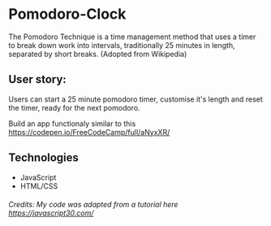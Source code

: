 # Pomodoro-Clock
The Pomodoro Technique is a time management method that uses a timer to break down work into intervals, traditionally 25 minutes in length, separated by short breaks. (Adopted from Wikipedia)

## User story:
Users can start a 25 minute pomodoro timer, customise it's length and reset the timer, ready for the next pomodoro.

Build an app functionaly similar to this https://codepen.io/FreeCodeCamp/full/aNyxXR/

## Technologies
* JavaScript
* HTML/CSS

###### Credits: My code was adapted from a tutorial here https://javascript30.com/
